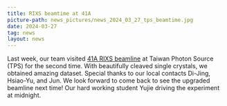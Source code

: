 ```yaml
---
title: RIXS beamtime at 41A
picture-path: news_pictures/news_2024_03_27_tps_beamtime.jpg
date: 2024-03-27
tag: news
layout: news
---
```


Last week, our team visited <a href="https://tpsbl.nsrrc.org.tw/bd_page.aspx?lang=en&pid=1051&port=41A">41A RIXS beamline</a> at Taiwan Photon Source (TPS) for the second time. With beautifully cleaved single crystals, we obtained amazing dataset. Special thanks to our local contacts Di-Jing, Hsiao-Yu, and Jun. We look forward to come back to see the upgraded beamline next time!
Our hard working student Yujie driving the experiment at midnight.